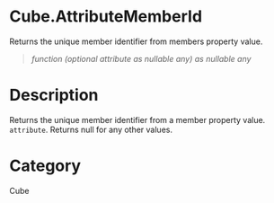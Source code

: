 ﻿# Cube.AttributeMemberId
Returns the unique member identifier from members property value.
> _function (optional attribute as nullable any) as nullable any_
# Description 
Returns the unique member identifier from a member property value. <code>attribute</code>. Returns null for any other values.
# Category 
Cube
